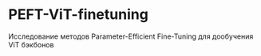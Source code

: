# PEFT-ViT-finetuning
Исследование методов Parameter-Efficient Fine-Tuning для дообучения ViT бэкбонов
